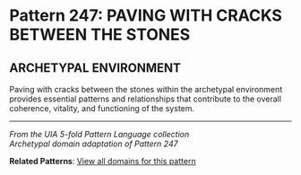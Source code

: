 # Pattern 247: PAVING WITH CRACKS BETWEEN THE STONES

## ARCHETYPAL ENVIRONMENT

Paving with cracks between the stones within the archetypal environment provides essential patterns and relationships that contribute to the overall coherence, vitality, and functioning of the system.

---

*From the UIA 5-fold Pattern Language collection*  
*Archetypal domain adaptation of Pattern 247*

**Related Patterns**: [View all domains for this pattern](../../UIA/md/T247%20PAVING%20WITH%20CRACKS%20BETWEEN%20THE%20STONES.md)
